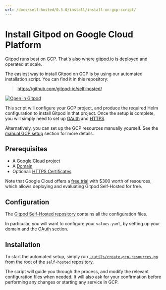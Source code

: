 ```yaml
---
url: /docs/self-hosted/0.5.0/install/install-on-gcp-script/
---
```


# Install Gitpod on Google Cloud Platform

Gitpod runs best on GCP. That's also where [gitpod.io](https://gitpod.io) is deployed and operated at scale.

The easiest way to install Gitpod on GCP is by using our automated installation script. You can find it in this repository:

  > https://github.com/gitpod-io/self-hosted/

[![Open in Gitpod](https://gitpod.io/button/open-in-gitpod.svg)](https://gitpod.io/#https://github.com/gitpod-io/self-hosted)

This script will configure your GCP project, and produce the required Helm configuration to install Gitpod in that project.
Once the setup is complete, you will simply need to set up [OAuth](../oauth/) and [HTTPS](../https-certs/).

Alternatively, you can set up the GCP resources manually yourself. See the [manual GCP setup](../install-on-gcp-manual/) section for more details.

## Prerequisites

- A [Google Cloud](https://cloud.google.com/) project
- A [Domain](../domain)
- Optional: [HTTPS Certificates](../https-certs)


Note that Google Cloud offers a [free trial](https://console.cloud.google.com/freetrial) with $300 worth of resources, which allows deploying and evaluating Gitpod Self-Hosted for free.

## Configuration

The [Gitpod Self-Hosted repository](https://github.com/gitpod-io/self-hosted) contains all the configuration files.

In particular, you will want to configure your `values.yaml`, by setting up your domain and the [OAuth](../oauth/) section.

## Installation

To start the automated setup, simply run [`./utils/create-gcp-resources.go`](https://github.com/gitpod-io/self-hosted/blob/master/utils/create-gcp-resources.go) from the root of the `self-hosted` repository.

The script will guide you through the process, and modify the relevant configuration files when needed. It will also ask for your confirmation before performing any changes or starting any service in GCP.
